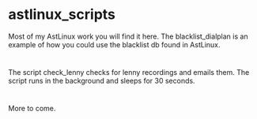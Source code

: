 # astlinux_scripts
Most of my AstLinux work you will find it here.
The blacklist_dialplan is an example of how you could use the blacklist db
found in AstLinux.

#
The script check_lenny checks for lenny recordings and emails them.
The script runs in the background and sleeps for 30 seconds.

#

More to come.
